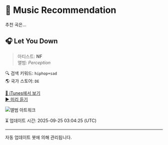 
# 🎵 Music Recommendation

추천 곡은...

## 🎧 Let You Down  
> 아티스트: **NF**  
> 앨범: _Perception_  

🔍 검색 키워드: `hiphop+sad`  
🌎 국가 스토어: `DE`

[🔗 iTunes에서 보기](https://music.apple.com/de/album/let-you-down/1440848910?i=1440849363&uo=4)  
[▶️ 미리 듣기](https://audio-ssl.itunes.apple.com/itunes-assets/AudioPreview126/v4/d3/55/f1/d355f1f2-3b71-47df-be95-bfaf0fcd94d8/mzaf_13148875253387640797.plus.aac.p.m4a)

![앨범 아트워크](https://is1-ssl.mzstatic.com/image/thumb/Music126/v4/6e/96/04/6e9604a8-3270-f86e-0c47-0127141545c3/17UM1IM17084.rgb.jpg/100x100bb.jpg)

⏳ 업데이트 시간: 2025-09-25 03:04:25 (UTC)

---
자동 업데이트 봇에 의해 관리됩니다.
